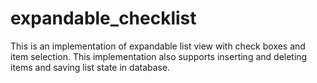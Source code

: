 expandable_checklist
====================

This is an implementation of expandable list view with check boxes and item selection. 
This implementation also supports inserting and deleting items and saving list state in database.

